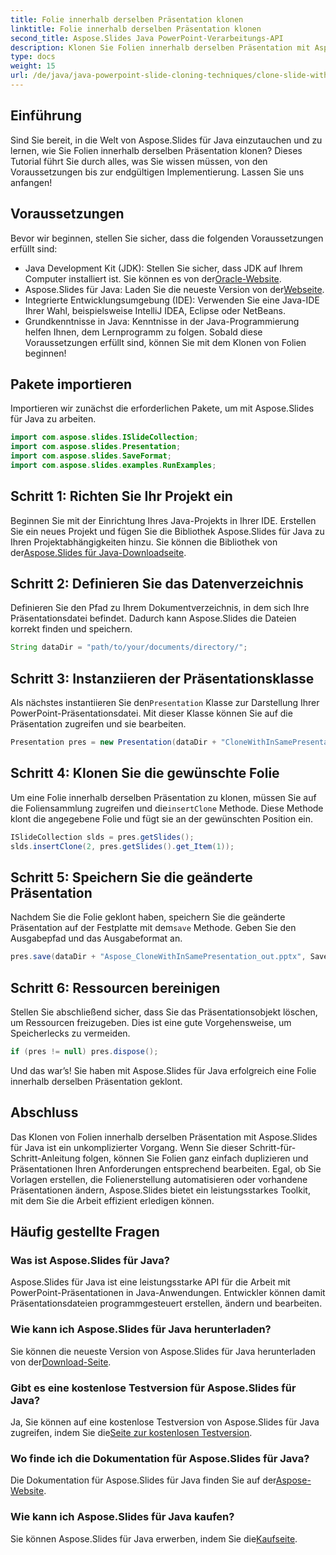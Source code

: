 ```yaml
---
title: Folie innerhalb derselben Präsentation klonen
linktitle: Folie innerhalb derselben Präsentation klonen
second_title: Aspose.Slides Java PowerPoint-Verarbeitungs-API
description: Klonen Sie Folien innerhalb derselben Präsentation mit Aspose.Slides für Java und unserer Anleitung. Perfekt für Entwickler, die PowerPoint-Manipulationen optimieren möchten.
type: docs
weight: 15
url: /de/java/java-powerpoint-slide-cloning-techniques/clone-slide-within-same-presentation-powerpoint/
---
```

## Einführung
Sind Sie bereit, in die Welt von Aspose.Slides für Java einzutauchen und zu lernen, wie Sie Folien innerhalb derselben Präsentation klonen? Dieses Tutorial führt Sie durch alles, was Sie wissen müssen, von den Voraussetzungen bis zur endgültigen Implementierung. Lassen Sie uns anfangen!
## Voraussetzungen
Bevor wir beginnen, stellen Sie sicher, dass die folgenden Voraussetzungen erfüllt sind:
-  Java Development Kit (JDK): Stellen Sie sicher, dass JDK auf Ihrem Computer installiert ist. Sie können es von der[Oracle-Website](https://www.oracle.com/java/technologies/javase-downloads.html).
-  Aspose.Slides für Java: Laden Sie die neueste Version von der[Webseite](https://releases.aspose.com/slides/java/).
- Integrierte Entwicklungsumgebung (IDE): Verwenden Sie eine Java-IDE Ihrer Wahl, beispielsweise IntelliJ IDEA, Eclipse oder NetBeans.
- Grundkenntnisse in Java: Kenntnisse in der Java-Programmierung helfen Ihnen, dem Lernprogramm zu folgen.
Sobald diese Voraussetzungen erfüllt sind, können Sie mit dem Klonen von Folien beginnen!
## Pakete importieren
Importieren wir zunächst die erforderlichen Pakete, um mit Aspose.Slides für Java zu arbeiten.
```java
import com.aspose.slides.ISlideCollection;
import com.aspose.slides.Presentation;
import com.aspose.slides.SaveFormat;
import com.aspose.slides.examples.RunExamples;
```

## Schritt 1: Richten Sie Ihr Projekt ein
 Beginnen Sie mit der Einrichtung Ihres Java-Projekts in Ihrer IDE. Erstellen Sie ein neues Projekt und fügen Sie die Bibliothek Aspose.Slides für Java zu Ihren Projektabhängigkeiten hinzu. Sie können die Bibliothek von der[Aspose.Slides für Java-Downloadseite](https://releases.aspose.com/slides/java/).
## Schritt 2: Definieren Sie das Datenverzeichnis
Definieren Sie den Pfad zu Ihrem Dokumentverzeichnis, in dem sich Ihre Präsentationsdatei befindet. Dadurch kann Aspose.Slides die Dateien korrekt finden und speichern.
```java
String dataDir = "path/to/your/documents/directory/";
```
## Schritt 3: Instanziieren der Präsentationsklasse
 Als nächstes instantiieren Sie den`Presentation` Klasse zur Darstellung Ihrer PowerPoint-Präsentationsdatei. Mit dieser Klasse können Sie auf die Präsentation zugreifen und sie bearbeiten.
```java
Presentation pres = new Presentation(dataDir + "CloneWithInSamePresentation.pptx");
```
## Schritt 4: Klonen Sie die gewünschte Folie
 Um eine Folie innerhalb derselben Präsentation zu klonen, müssen Sie auf die Foliensammlung zugreifen und die`insertClone` Methode. Diese Methode klont die angegebene Folie und fügt sie an der gewünschten Position ein.
```java
ISlideCollection slds = pres.getSlides();
slds.insertClone(2, pres.getSlides().get_Item(1));
```
## Schritt 5: Speichern Sie die geänderte Präsentation
 Nachdem Sie die Folie geklont haben, speichern Sie die geänderte Präsentation auf der Festplatte mit dem`save` Methode. Geben Sie den Ausgabepfad und das Ausgabeformat an.
```java
pres.save(dataDir + "Aspose_CloneWithInSamePresentation_out.pptx", SaveFormat.Pptx);
```
## Schritt 6: Ressourcen bereinigen
Stellen Sie abschließend sicher, dass Sie das Präsentationsobjekt löschen, um Ressourcen freizugeben. Dies ist eine gute Vorgehensweise, um Speicherlecks zu vermeiden.
```java
if (pres != null) pres.dispose();
```
Und das war’s! Sie haben mit Aspose.Slides für Java erfolgreich eine Folie innerhalb derselben Präsentation geklont.
## Abschluss
Das Klonen von Folien innerhalb derselben Präsentation mit Aspose.Slides für Java ist ein unkomplizierter Vorgang. Wenn Sie dieser Schritt-für-Schritt-Anleitung folgen, können Sie Folien ganz einfach duplizieren und Präsentationen Ihren Anforderungen entsprechend bearbeiten. Egal, ob Sie Vorlagen erstellen, die Folienerstellung automatisieren oder vorhandene Präsentationen ändern, Aspose.Slides bietet ein leistungsstarkes Toolkit, mit dem Sie die Arbeit effizient erledigen können.
## Häufig gestellte Fragen
### Was ist Aspose.Slides für Java?
Aspose.Slides für Java ist eine leistungsstarke API für die Arbeit mit PowerPoint-Präsentationen in Java-Anwendungen. Entwickler können damit Präsentationsdateien programmgesteuert erstellen, ändern und bearbeiten.
### Wie kann ich Aspose.Slides für Java herunterladen?
 Sie können die neueste Version von Aspose.Slides für Java herunterladen von der[Download-Seite](https://releases.aspose.com/slides/java/).
### Gibt es eine kostenlose Testversion für Aspose.Slides für Java?
Ja, Sie können auf eine kostenlose Testversion von Aspose.Slides für Java zugreifen, indem Sie die[Seite zur kostenlosen Testversion](https://releases.aspose.com/).
### Wo finde ich die Dokumentation für Aspose.Slides für Java?
 Die Dokumentation für Aspose.Slides für Java finden Sie auf der[Aspose-Website](https://reference.aspose.com/slides/java/).
### Wie kann ich Aspose.Slides für Java kaufen?
 Sie können Aspose.Slides für Java erwerben, indem Sie die[Kaufseite](https://purchase.aspose.com/buy).